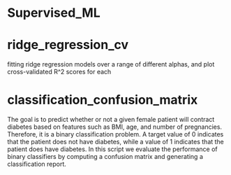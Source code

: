 # Supervised_ML



# ridge_regression_cv
 fitting ridge regression models over a range of different alphas, and plot cross-validated R^2  scores for each
 
 
# classification_confusion_matrix
The goal is to predict whether or not a given female patient will contract diabetes based on features such as BMI, age, and number of pregnancies. Therefore, it is a binary classification problem. A target value of 0 indicates that the patient does not have diabetes, while a value of 1 indicates that the patient does have diabetes. In this script we evaluate the performance of binary classifiers by computing a confusion matrix and generating a classification report.

